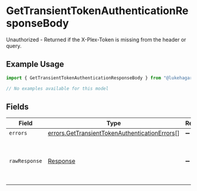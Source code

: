 # GetTransientTokenAuthenticationResponseBody

Unauthorized - Returned if the X-Plex-Token is missing from the header or query.

## Example Usage

```typescript
import { GetTransientTokenAuthenticationResponseBody } from "@lukehagar/plexjs/sdk/models/errors";

// No examples available for this model
```

## Fields

| Field                                                                                                                 | Type                                                                                                                  | Required                                                                                                              | Description                                                                                                           |
| --------------------------------------------------------------------------------------------------------------------- | --------------------------------------------------------------------------------------------------------------------- | --------------------------------------------------------------------------------------------------------------------- | --------------------------------------------------------------------------------------------------------------------- |
| `errors`                                                                                                              | [errors.GetTransientTokenAuthenticationErrors](../../../sdk/models/errors/gettransienttokenauthenticationerrors.md)[] | :heavy_minus_sign:                                                                                                    | N/A                                                                                                                   |
| `rawResponse`                                                                                                         | [Response](https://developer.mozilla.org/en-US/docs/Web/API/Response)                                                 | :heavy_minus_sign:                                                                                                    | Raw HTTP response; suitable for custom response parsing                                                               |